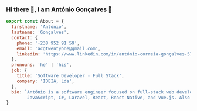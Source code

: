 ### Hi there 👋, I am António Gonçalves 🌱                                                             

```javascript
export const About = {
  firstname: 'António',
  lastname: 'Gonçalves',
  contact: {
    phone: '+238 952 91 59',
    email: 'acgtwentyone@gmail.com',
    linkedin: 'https://www.linkedin.com/in/antónio-correia-gonçalves-570373',
  },
  pronouns: 'he' | 'his',
  job: {
    title: 'Software Developer - Full Stack',
    company: 'IDEIA, Lda',
  },
  bio: `António is a software engineer focused on full-stack web development, with extensive experience with PHP, 
        JavaScript, C#, Laravel, React, React Native, and Vue.js. Also basic undertand of .NET Core (Entity Framework).`
}
```


